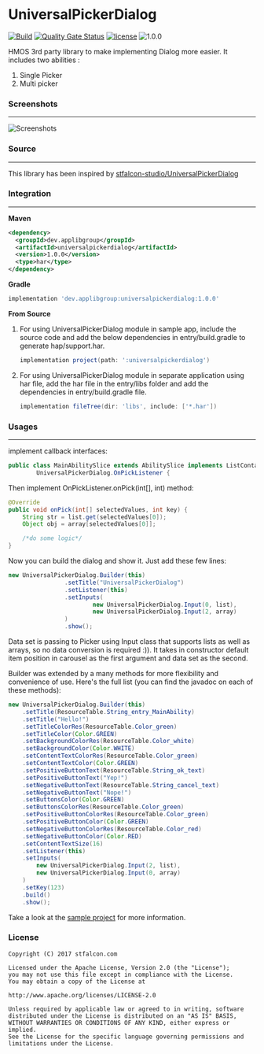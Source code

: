 # UniversalPickerDialog
[![Build](https://github.com/applibgroup/UniversalPickerDialog/actions/workflows/main.yml/badge.svg)](https://github.com/applibgroup/UniversalPickerDialog/actions/workflows/main.yml)
[![Quality Gate Status](https://sonarcloud.io/api/project_badges/measure?project=applibgroup_UniversalPickerDialog&metric=alert_status)](https://sonarcloud.io/dashboard?id=applibgroup_UniversalPickerDialog)
[![license](https://img.shields.io/github/license/applibgroup/UniversalPickerDialog?color=blue)](LICENSE)
![1.0.0](https://img.shields.io/badge/version-1.0.0-blue.svg)

HMOS 3rd party library to make implementing Dialog more easier. It includes two abilities :
1. Single Picker 
2. Multi picker

### Screenshots
---
![Screenshots](https://github.com/prasanta352/UniversalPickerDialog-1/blob/main/images/all.png?raw=true)


### Source
---
This library has been inspired by [stfalcon-studio/UniversalPickerDialog](https://github.com/stfalcon-studio/UniversalPickerDialog)

### Integration
---
**Maven**

```xml
<dependency>
  <groupId>dev.applibgroup</groupId>
  <artifactId>universalpickerdialog</artifactId>
  <version>1.0.0</version>
  <type>har</type>
</dependency>
```

**Gradle**

```groovy
implementation 'dev.applibgroup:universalpickerdialog:1.0.0'
```

**From Source**
1. For using UniversalPickerDialog module in sample app, include the source code and add the below dependencies in entry/build.gradle to generate hap/support.har.
    ```groovy
    implementation project(path: ':universalpickerdialog')
    ```
2. For using UniversalPickerDialog module in separate application using har file, add the har file in the entry/libs folder and add the dependencies in entry/build.gradle file.
    ```groovy
   implementation fileTree(dir: 'libs', include: ['*.har'])
   ```

### Usages
---
implement callback interfaces:
```java
public class MainAbilitySlice extends AbilitySlice implements ListContainer.ItemClickedListener,
        UniversalPickerDialog.OnPickListener {
```

Then implement OnPickListener.onPick(int[], int) method:
```java
@Override
public void onPick(int[] selectedValues, int key) {
    String str = list.get(selectedValues[0]);
    Object obj = array[selectedValues[0]];

    /*do some logic*/
}
```

Now you can build the dialog and show it. Just add these few lines:

```java
new UniversalPickerDialog.Builder(this)
                .setTitle("UniversalPickerDialog")
                .setListener(this)
                .setInputs(
                        new UniversalPickerDialog.Input(0, list),
                        new UniversalPickerDialog.Input(2, array)
                )
                .show();
```

Data set is passing to Picker using Input class that supports lists as well as arrays, so no data conversion is required :)). It takes in constructor default item position in carousel as the first argument and data set as the second.

Builder was extended by a many methods for more flexibility and convenience of use. Here's the full list (you can find the javadoc on each of these methods):

```java
new UniversalPickerDialog.Builder(this)
    .setTitle(ResourceTable.String_entry_MainAbility)
    .setTitle("Hello!")
    .setTitleColorRes(ResourceTable.Color_green)
    .setTitleColor(Color.GREEN)
    .setBackgroundColorRes(ResourceTable.Color_white)
    .setBackgroundColor(Color.WHITE)
    .setContentTextColorRes(ResourceTable.Color_green)
    .setContentTextColor(Color.GREEN)
    .setPositiveButtonText(ResourceTable.String_ok_text)
    .setPositiveButtonText("Yep!")
    .setNegativeButtonText(ResourceTable.String_cancel_text)
    .setNegativeButtonText("Nope!")
    .setButtonsColor(Color.GREEN)
    .setButtonsColorRes(ResourceTable.Color_green)
    .setPositiveButtonColorRes(ResourceTable.Color_green)
    .setPositiveButtonColor(Color.GREEN)
    .setNegativeButtonColorRes(ResourceTable.Color_red)
    .setNegativeButtonColor(Color.RED)
    .setContentTextSize(16)
    .setListener(this)
    .setInputs(
        new UniversalPickerDialog.Input(2, list),
        new UniversalPickerDialog.Input(0, array)
    )
    .setKey(123)
    .build()
    .show();
```

Take a look at the [sample project](entry) for more information.

### License

```
Copyright (C) 2017 stfalcon.com

Licensed under the Apache License, Version 2.0 (the "License");
you may not use this file except in compliance with the License.
You may obtain a copy of the License at

http://www.apache.org/licenses/LICENSE-2.0

Unless required by applicable law or agreed to in writing, software
distributed under the License is distributed on an "AS IS" BASIS,
WITHOUT WARRANTIES OR CONDITIONS OF ANY KIND, either express or implied.
See the License for the specific language governing permissions and
limitations under the License.

```